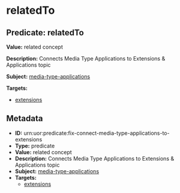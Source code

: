 # relatedTo

## Predicate: relatedTo

**Value:** related concept

**Description:** Connects Media Type Applications to Extensions & Applications topic

**Subject:** [media-type-applications](../Concepts/media-type-applications.md)

**Targets:**

- [extensions](../Concepts/extensions.md)

## Metadata

- **ID:** urn:uor:predicate:fix-connect-media-type-applications-to-extensions
- **Type:** predicate
- **Value:** related concept
- **Description:** Connects Media Type Applications to Extensions & Applications topic
- **Subject:** [media-type-applications](../Concepts/media-type-applications.md)
- **Targets:**
  - [extensions](../Concepts/extensions.md)
